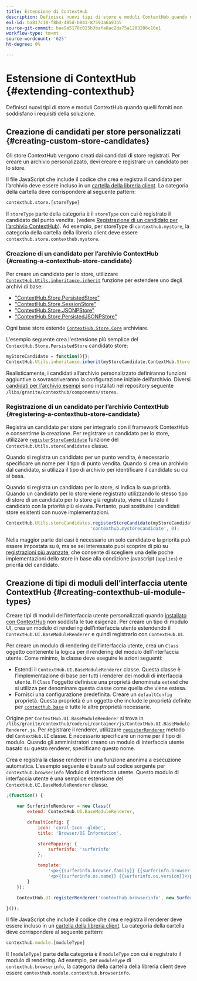 ```yaml
---
title: Estensione di ContextHub
description: Definisci nuovi tipi di store e moduli ContextHub quando quelli forniti non soddisfano i requisiti della soluzione
exl-id: ba817c18-f8bd-485d-b043-87593a6a93b5
source-git-commit: bae9a5178c025b3bafa8ac2da75a1203206c16e1
workflow-type: tm+mt
source-wordcount: '625'
ht-degree: 0%

---
```


# Estensione di ContextHub {#extending-contexthub}

Definisci nuovi tipi di store e moduli ContextHub quando quelli forniti non soddisfano i requisiti della soluzione.

## Creazione di candidati per store personalizzati {#creating-custom-store-candidates}

Gli store ContextHub vengono creati dai candidati di store registrati. Per creare un archivio personalizzato, devi creare e registrare un candidato per lo store.

Il file JavaScript che include il codice che crea e registra il candidato per l’archivio deve essere incluso in un [cartella della libreria client](/help/implementing/developing/introduction/clientlibs.md). La categoria della cartella deve corrispondere al seguente pattern:

```xml
contexthub.store.[storeType]
```

Il `storeType` parte della categoria è il `storeType` con cui è registrato il candidato del punto vendita. (vedere [Registrazione di un candidato per l’archivio ContextHub](#registering-a-contexthub-store-candidate)). Ad esempio, per storeType di `contexthub.mystore`, la categoria della cartella della libreria client deve essere `contexthub.store.contexthub.mystore`.

### Creazione di un candidato per l’archivio ContextHub {#creating-a-contexthub-store-candidate}

Per creare un candidato per lo store, utilizzare [`ContextHub.Utils.inheritance.inherit`](contexthub-api.md#inherit-child-parent) funzione per estendere uno degli archivi di base:

* [&quot;ContextHub.Store.PersistedStore&quot;](contexthub-api.md#contexthub-store-persistedstore)
* [&quot;ContextHub.Store.SessionStore&quot;](contexthub-api.md#contexthub-store-sessionstore)
* [&quot;ContextHub.Store.JSONPStore&quot;](contexthub-api.md#contexthub-store-jsonpstore)
* [&quot;ContextHub.Store.PersistedJSONPStore&quot;](contexthub-api.md#contexthub-store-persistedjsonpstore)

Ogni base store estende [`ContextHub.Store.Core`](contexthub-api.md#contexthub-store-core) archiviare.

L&#39;esempio seguente crea l&#39;estensione più semplice del `ContextHub.Store.PersistedStore` candidato store:

```javascript
myStoreCandidate = function(){};
ContextHub.Utils.inheritance.inherit(myStoreCandidate,ContextHub.Store.PersistedStore);
```

Realisticamente, i candidati all’archivio personalizzato definiranno funzioni aggiuntive o sovrascriveranno la configurazione iniziale dell’archivio. Diversi [candidati per l&#39;archivio esempi](sample-stores.md) sono installati nel repository seguente `/libs/granite/contexthub/components/stores`.

### Registrazione di un candidato per l’archivio ContextHub {#registering-a-contexthub-store-candidate}

Registra un candidato per store per integrarlo con il framework ContextHub e consentirne la creazione. Per registrare un candidato per lo store, utilizzare [`registerStoreCandidate`](contexthub-api.md#registerstorecandidate-store-storetype-priority-applies) funzione del `ContextHub.Utils.storeCandidates` classe.

Quando si registra un candidato per un punto vendita, è necessario specificare un nome per il tipo di punto vendita. Quando si crea un archivio dal candidato, si utilizza il tipo di archivio per identificare il candidato su cui si basa.

Quando si registra un candidato per lo store, si indica la sua priorità. Quando un candidato per lo store viene registrato utilizzando lo stesso tipo di store di un candidato per lo store già registrato, viene utilizzato il candidato con la priorità più elevata. Pertanto, puoi sostituire i candidati store esistenti con nuove implementazioni.

```javascript
ContextHub.Utils.storeCandidates.registerStoreCandidate(myStoreCandidate,
                                'contexthub.mystorecandidate', 0);
```

Nella maggior parte dei casi è necessario un solo candidato e la priorità può essere impostata su `0`, ma se sei interessato puoi scoprire di più su [registrazioni più avanzate,](contexthub-api.md#registerstorecandidate-store-storetype-priority-applies) che consente di scegliere una delle poche implementazioni dello store in base alla condizione javascript (`applies`) e priorità del candidato.

## Creazione di tipi di moduli dell’interfaccia utente ContextHub {#creating-contexthub-ui-module-types}

Creare tipi di moduli dell’interfaccia utente personalizzati quando [installato con ContextHub](sample-modules.md) non soddisfa le tue esigenze. Per creare un tipo di modulo UI, crea un modulo di rendering dell’interfaccia utente estendendo il `ContextHub.UI.BaseModuleRenderer` e quindi registrarlo con `ContextHub.UI`.

Per creare un modulo di rendering dell’interfaccia utente, crea un `Class` oggetto contenente la logica per il rendering del modulo dell’interfaccia utente. Come minimo, la classe deve eseguire le azioni seguenti:

* Estendi il `ContextHub.UI.BaseModuleRenderer` classe. Questa classe è l’implementazione di base per tutti i renderer dei moduli di interfaccia utente. Il `Class` l&#39;oggetto definisce una proprietà denominata `extend` che si utilizza per denominare questa classe come quella che viene estesa.
* Fornisci una configurazione predefinita. Creare un `defaultConfig` proprietà. Questa proprietà è un oggetto che include le proprietà definite per [`contexthub.base`](sample-modules.md#contexthub-base-ui-module-type) e tutte le altre proprietà necessarie.

Origine per `ContextHub.UI.BaseModuleRenderer` si trova in `/libs/granite/contexthub/code/ui/container/js/ContextHub.UI.BaseModuleRenderer.js`.  Per registrare il renderer, utilizzare [`registerRenderer`](contexthub-api.md#registerrenderer-moduletype-renderer-dontrender) metodo del `ContextHub.UI` classe. È necessario specificare un nome per il tipo di modulo. Quando gli amministratori creano un modulo di interfaccia utente basato su questo renderer, specificano questo nome.

Crea e registra la classe renderer in una funzione anonima a esecuzione automatica. L&#39;esempio seguente è basato sul codice sorgente per `contexthub.browserinfo` Modulo di interfaccia utente. Questo modulo di interfaccia utente è una semplice estensione del `ContextHub.UI.BaseModuleRenderer` classe.

```javascript
;(function() {

    var SurferinfoRenderer = new Class({
        extend: ContextHub.UI.BaseModuleRenderer,

        defaultConfig: {
            icon: 'coral-Icon--globe',
            title: 'Browser/OS Information',

            storeMapping: {
                surferinfo: 'surferinfo'
            },

            template:
                '<p>{{surferinfo.browser.family}} {{surferinfo.browser.version}}</p>' +
                '<p>{{surferinfo.os.name}} {{surferinfo.os.version}}</p>'
        }
    });

    ContextHub.UI.registerRenderer('contexthub.browserinfo', new SurferinfoRenderer());

}());
```

Il file JavaScript che include il codice che crea e registra il renderer deve essere incluso in un [cartella della libreria client](/help/implementing/developing/introduction/clientlibs.md). La categoria della cartella deve corrispondere al seguente pattern:

```javascript
contexthub.module.[moduleType]
```

Il `[moduleType]` parte della categoria è il `moduleType` con cui è registrato il modulo di rendering. Ad esempio, per `moduleType` di `contexthub.browserinfo`, la categoria della cartella della libreria client deve essere `contexthub.module.contexthub.browserinfo`.
